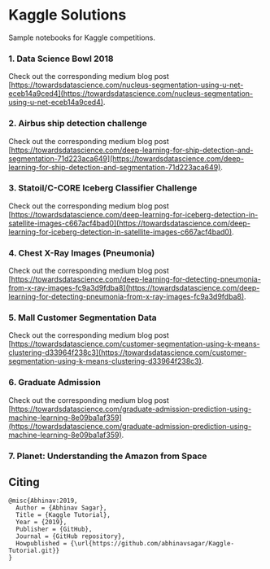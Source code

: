 # Kaggle Solutions
Sample notebooks for Kaggle competitions.

### 1. Data Science Bowl 2018

Check out the corresponding medium blog post [https://towardsdatascience.com/nucleus-segmentation-using-u-net-eceb14a9ced4](https://towardsdatascience.com/nucleus-segmentation-using-u-net-eceb14a9ced4).

### 2. Airbus ship detection challenge

Check out the corresponding medium blog post [https://towardsdatascience.com/deep-learning-for-ship-detection-and-segmentation-71d223aca649](https://towardsdatascience.com/deep-learning-for-ship-detection-and-segmentation-71d223aca649).

### 3. Statoil/C-CORE Iceberg Classifier Challenge

Check out the corresponding medium blog post [https://towardsdatascience.com/deep-learning-for-iceberg-detection-in-satellite-images-c667acf4bad0](https://towardsdatascience.com/deep-learning-for-iceberg-detection-in-satellite-images-c667acf4bad0).

### 4. Chest X-Ray Images (Pneumonia)

Check out the corresponding medium blog post [https://towardsdatascience.com/deep-learning-for-detecting-pneumonia-from-x-ray-images-fc9a3d9fdba8](https://towardsdatascience.com/deep-learning-for-detecting-pneumonia-from-x-ray-images-fc9a3d9fdba8).

### 5. Mall Customer Segmentation Data

Check out the corresponding medium blog post [https://towardsdatascience.com/customer-segmentation-using-k-means-clustering-d33964f238c3](https://towardsdatascience.com/customer-segmentation-using-k-means-clustering-d33964f238c3).

### 6. Graduate Admission

Check out the corresponding medium blog post [https://towardsdatascience.com/graduate-admission-prediction-using-machine-learning-8e09ba1af359](https://towardsdatascience.com/graduate-admission-prediction-using-machine-learning-8e09ba1af359).

### 7. Planet: Understanding the Amazon from Space

## Citing

```
@misc{Abhinav:2019,
  Author = {Abhinav Sagar},
  Title = {Kaggle Tutorial},
  Year = {2019},
  Publisher = {GitHub},
  Journal = {GitHub repository},
  Howpublished = {\url{https://github.com/abhinavsagar/Kaggle-Tutorial.git}}
}
```
